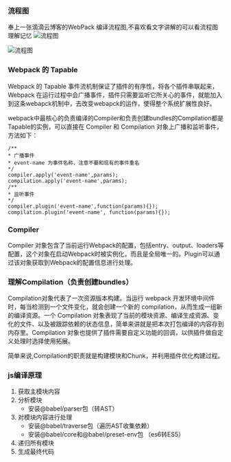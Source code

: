 
### 流程图
奉上一张滴滴云博客的WebPack 编译流程图,不喜欢看文字讲解的可以看流程图理解记忆
![流程图](https://user-gold-cdn.xitu.io/2020/5/18/172256efb94eec6d?imageView2/0/w/1280/h/960/format/webp/ignore-error/1)

![流程图](https://p9-juejin.byteimg.com/tos-cn-i-k3u1fbpfcp/71b263000fa94db792cf1e98d67a578a~tplv-k3u1fbpfcp-zoom-1.image)
### Webpack 的 Tapable
Webpack 的 Tapable 事件流机制保证了插件的有序性，将各个插件串联起来， Webpack 在运行过程中会广播事件，插件只需要监听它所关心的事件，就能加入到这条webapck机制中，去改变webapck的运作，使得整个系统扩展性良好。

webpack中最核心的负责编译的Compiler和负责创建bundles的Compilation都是Tapable的实例，可以直接在 Compiler 和 Compilation 对象上广播和监听事件，方法如下：

```
/**
* 广播事件
* event-name 为事件名称，注意不要和现有的事件重名
*/
compiler.apply('event-name',params);
compilation.apply('event-name',params);
/**
* 监听事件
*/
compiler.plugin('event-name',function(params){});
compilation.plugin('event-name', function(params){});
```
### Compiler
Compiler 对象包含了当前运行Webpack的配置，包括entry、output、loaders等配置，这个对象在启动Webpack时被实例化，而且是全局唯一的。Plugin可以通过该对象获取到Webpack的配置信息进行处理。

### 理解Compilation（负责创建bundles）

Compilation对象代表了一次资源版本构建。当运行 webpack 开发环境中间件时，每当检测到一个文件变化，就会创建一个新的 compilation，从而生成一组新的编译资源。一个 Compilation 对象表现了当前的模块资源、编译生成资源、变化的文件、以及被跟踪依赖的状态信息，简单来讲就是把本次打包编译的内容存到内存里。Compilation 对象也提供了插件需要自定义功能的回调，以供插件做自定义处理时选择使用拓展。

简单来说,Compilation的职责就是构建模块和Chunk，并利用插件优化构建过程。


### js编译原理
1. 获取主模块内容
2. 分析模块
    - 安装@babel/parser包（转AST）
1. 对模块内容进行处理
    - 安装@babel/traverse包（遍历AST收集依赖）
    - 安装@babel/core和@babel/preset-env包   （es6转ES5）
1. 递归所有模块
2. 生成最终代码
